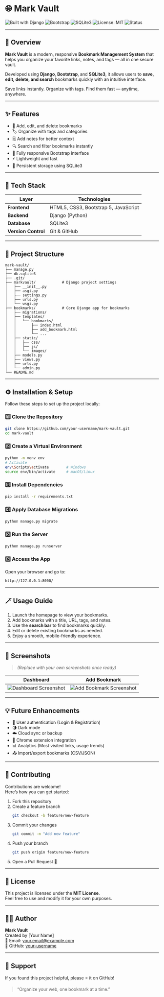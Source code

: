 # 🌐 Mark Vault

![Built with Django](https://img.shields.io/badge/Built%20with-Django-092E20?style=for-the-badge&logo=django&logoColor=white)
![Bootstrap](https://img.shields.io/badge/Frontend-Bootstrap%205-7952B3?style=for-the-badge&logo=bootstrap&logoColor=white)
![SQLite3](https://img.shields.io/badge/Database-SQLite3-003B57?style=for-the-badge&logo=sqlite&logoColor=white)
![License: MIT](https://img.shields.io/badge/License-MIT-green?style=for-the-badge)
![Status](https://img.shields.io/badge/Status-Active-brightgreen?style=for-the-badge)

---

## 🔖 Overview

**Mark Vault** is a modern, responsive **Bookmark Management System** that helps you organize your favorite links, notes, and tags — all in one secure vault.

Developed using **Django**, **Bootstrap**, and **SQLite3**, it allows users to **save, edit, delete, and search** bookmarks quickly with an intuitive interface.

Save links instantly. Organize with tags. Find them fast — anytime, anywhere.

---

## ✨ Features

- 🔗 Add, edit, and delete bookmarks  
- 🏷️ Organize with tags and categories  
- 🗒️ Add notes for better context  
- 🔍 Search and filter bookmarks instantly  
- 📱 Fully responsive Bootstrap interface  
- ⚡ Lightweight and fast  
- 💾 Persistent storage using SQLite3  

---

## 🧰 Tech Stack

| Layer | Technologies |
|--------|---------------|
| **Frontend** | HTML5, CSS3, Bootstrap 5, JavaScript |
| **Backend** | Django (Python) |
| **Database** | SQLite3 |
| **Version Control** | Git & GitHub |

---

## 📂 Project Structure

```
mark-vault/
├── manage.py
├── db.sqlite3
├── .git/
├── markvault/            # Django project settings
│   ├── __init__.py
│   ├── asgi.py
│   ├── settings.py
│   ├── urls.py
│   └── wsgi.py
├── bookmarks/            # Core Django app for bookmarks
│   ├── migrations/
│   ├── templates/
│   │   └── bookmarks/
│   │       ├── index.html
│   │       ├── add_bookmark.html
│   │       └── ...
│   ├── static/
│   │   ├── css/
│   │   ├── js/
│   │   └── images/
│   ├── models.py
│   ├── views.py
│   ├── urls.py
│   └── admin.py
└── README.md
```

---

## ⚙️ Installation & Setup

Follow these steps to set up the project locally:

### 1️⃣ Clone the Repository
```bash
git clone https://github.com/your-username/mark-vault.git
cd mark-vault
```

### 2️⃣ Create a Virtual Environment
```bash
python -m venv env
# Activate
env\Scripts\activate        # Windows
source env/bin/activate     # macOS/Linux
```

### 3️⃣ Install Dependencies
```bash
pip install -r requirements.txt
```

### 4️⃣ Apply Database Migrations
```bash
python manage.py migrate
```

### 5️⃣ Run the Server
```bash
python manage.py runserver
```

### 6️⃣ Access the App
Open your browser and go to:
```
http://127.0.0.1:8000/
```

---

## 🪄 Usage Guide

1. Launch the homepage to view your bookmarks.  
2. Add bookmarks with a title, URL, tags, and notes.  
3. Use the **search bar** to find bookmarks quickly.  
4. Edit or delete existing bookmarks as needed.  
5. Enjoy a smooth, mobile-friendly experience.

---

## 📸 Screenshots

> *(Replace with your own screenshots once ready)*

| Dashboard | Add Bookmark |
|------------|---------------|
| ![Dashboard Screenshot](assets/dashboard.png) | ![Add Bookmark Screenshot](assets/add-bookmark.png) |

---

## 💡 Future Enhancements

- 🔐 User authentication (Login & Registration)
- 🌗 Dark mode
- ☁️ Cloud sync or backup
- 🧩 Chrome extension integration
- 📊 Analytics (Most visited links, usage trends)
- 📤 Import/export bookmarks (CSV/JSON)

---

## 🤝 Contributing

Contributions are welcome!  
Here’s how you can get started:

1. Fork this repository  
2. Create a feature branch  
   ```bash
   git checkout -b feature/new-feature
   ```
3. Commit your changes  
   ```bash
   git commit -m "Add new feature"
   ```
4. Push your branch  
   ```bash
   git push origin feature/new-feature
   ```
5. Open a Pull Request 🚀

---

## 🧾 License

This project is licensed under the **MIT License**.  
Feel free to use and modify it for your own purposes.

---

## 👨‍💻 Author

**Mark Vault**  
Created by [Your Name]  
📧 Email: your.email@example.com  
🔗 GitHub: [your-username](https://github.com/your-username)

---

## 🌟 Support

If you found this project helpful, please ⭐ it on GitHub!  
> “Organize your web, one bookmark at a time.”
